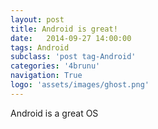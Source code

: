 ```yaml
---
layout: post
title: Android is great!
date:   2014-09-27 14:00:00
tags: Android
subclass: 'post tag-Android'
categories: '4brunu'
navigation: True
logo: 'assets/images/ghost.png'
---
```


Android is a great OS
